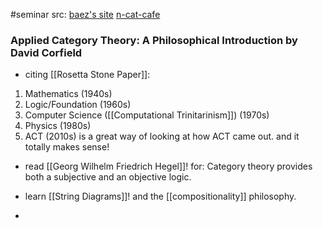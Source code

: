 #seminar
src: [baez's site](https://math.ucr.edu/home/baez/ACT/) [n-cat-cafe](https://golem.ph.utexas.edu/category/2023/06/seminar_on_applied_category_th.html)

### Applied Category Theory: A Philosophical Introduction by David Corfield

- citing [[Rosetta Stone Paper]]:
1. Mathematics (1940s)
2. Logic/Foundation (1960s)
3. Computer Science ([[Computational Trinitarinism]]) (1970s)
4. Physics (1980s)
5. ACT (2010s)
is a great way of looking at how ACT came out. and it totally makes sense!

- read [[Georg Wilhelm Friedrich Hegel]]! for:
	Category theory provides both a subjective and an objective logic.

- learn [[String Diagrams]]! and the [[compositionality]] philosophy.

- 